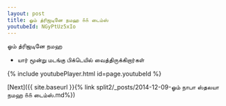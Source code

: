 ```yaml
---
layout: post
title: ஓம் த்ரிஜடினே நமஹ ௧௧ டைம்ஸ்
youtubeId: NGyPtUz5xIo
---
```

 
 
 ஓம் த்ரிஜடினே நமஹ  
 
 -  யார் மூன்று மடங்கு பிக்டெயில் வைத்திருக்கிறார்கள் 
 
  
 
  
 
 
 
 
 
 


{% include youtubePlayer.html id=page.youtubeId %}
 
[Next]({{ site.baseurl }}{% link  split2/_posts/2014-12-09-ஓம் நாபா ஸ்தலயா நமஹ ௧௧ டைம்ஸ்.md%})
 
